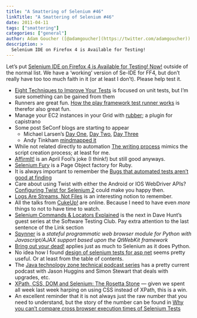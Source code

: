 ```yaml
---
title: "A Smattering of Selenium #46"
linkTitle: "A Smattering of Selenium #46"
date: 2011-04-11
tags: ["smattering"]
categories: ["general"]
author: Adam Goucher ([@adamgoucher](https://twitter.com/adamgoucher))
description: >
  Selenium IDE on Firefox 4 is Available for Testing!
---
```


Let’s put [Selenium IDE on Firefox 4 is Available for Testing! Now!](http://blog.reallysimplethoughts.com/2011/04/07/selenium-ide-on-firefox-4-is-available-for-testing-now/) outside of the normal list. We have a ‘working’ version of Se-IDE for FF4, but don’t really have too too much faith in it (or at least I don’t). Please help test it.

*   [Eight Techniques to Improve Your Tests](http://www.pragprog.com/magazines/2011-04/test-abstraction) is focused on unit tests, but I’m sure something can be gained from them
*   Runners are great fun. [How the play framework test runner works](http://www.devinprogress.info/2011/04/how-play-framework-test-runner-works.html) is therefor also great fun.
*   Manage your EC2 instances in your Grid with [rubber](https://github.com/wr0ngway/rubber); a plugin for capistrano
*   Some post SeConf blogs are starting to appear
    *   Michael Larsen’s [Day One](http://mkl-testhead.blogspot.com/2011/04/selenium-conference-day-1.html), [Day Two](http://mkl-testhead.blogspot.com/2011/04/selenium-conference-day-2.html), [Day Three](http://mkl-testhead.blogspot.com/2011/04/selenium-conference-day-3.html)
    *   Andy Tinkham [mindmapped it](http://testerthoughts.com/2011/04/08/mind-mapping-the-selenium-conference-2011/)
*   While not related directly to automation [The writing process](http://blogs.discovermagazine.com/notrocketscience/2011/03/30/the-writing-process/) mimics the script creation process; at least for me.
*   [AffirmIt!](http://www.affirmit.org/) is an April Fool’s joke (I think!) but still good anyways.
*   [Selenium Fury](https://github.com/scottcsims/SeleniumFury) is a Page Object factory for Ruby.
*   It is always important to remember the [Bugs that automated tests aren’t good at finding](http://www.testingmentor.com/imtesty/2011/03/27/bugs-that-automated-tests-arent-good-at-finding/)
*   Care about using Twist with either the Android or IOS WebDriver APIs? [Configuring Twist for Selenium 2](http://twist4all.wordpress.com/2011/03/23/twist-selenium2/) could make you happy then.
*   [Logs Are Streams, Not Files](http://adam.heroku.com/past/2011/4/1/logs_are_streams_not_files/) is an interesting notion to remember.
*   All the talks from [CukeUp!](http://skillsmatter.com/event/agile-testing/cukeup/js-1541) are online. Because I need to have even _more_ things to not to have time to watch.
*   [Selenium Commands & Locators Explained](http://blog.softwaretestingclub.com/2011/04/selenium-commands-locators-explained/) is the next in Dave Hunt’s guest series at the Software Testing Club. Pay extra attention to the last sentence of the Link section
*   [Spynner](http://code.google.com/p/spynner/) is a _stateful programmatic web browser module for Python with Javascript/AJAX support based upon the QtWebKit framework_
*   [Bring out your dead!](http://groups.google.com/group/comp.lang.python/msg/8d79c5ee3913f82d) applies just as much to Selenium as it does Python.
*   No idea how I found [design of selenium tests for asp net](http://code.google.com/p/design-of-selenium-tests-for-asp-net/) seems pretty useful. Or at least from the table of contents.
*   The [Java technology zone technical podcast series](http://www.ibm.com/developerworks/java/library/j-gloverpodcast2/index.html#huggins) has a pretty current podcast with Jason Huggins and Simon Stewart that deals with upgrades, etc.
*   [XPath, CSS, DOM and Selenium: The Rosetta Stone](http://www.simple-talk.com/dotnet/.net-framework/xpath,-css,-dom-and-selenium-the-rosetta-stone/) — given we spent all week last week harping on using CSS instead of XPath, this is a win.
*   An excellent reminder that it is not always just the raw number that you need to understand, but the story of the number can be found in [Why you can’t compare cross browser execution times of Selenium Tests](http://blog.dynatrace.com/2011/04/11/why-you-cant-compare-cross-browser-execution-times-of-selenium-tests/)
